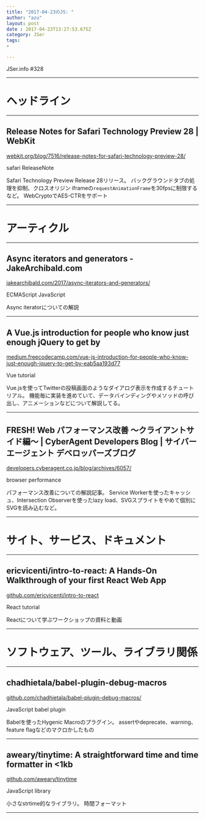 ```yaml
---
title: "2017-04-23のJS: "
author: "azu"
layout: post
date : 2017-04-23T13:27:53.675Z
category: JSer
tags:
-

---
```


JSer.info #328

----

<h1 class="site-genre">ヘッドライン</h1>

----

## Release Notes for Safari Technology Preview 28 | WebKit
[webkit.org/blog/7516/release-notes-for-safari-technology-preview-28/](https://webkit.org/blog/7516/release-notes-for-safari-technology-preview-28/ "Release Notes for Safari Technology Preview 28 | WebKit")
<p class="jser-tags jser-tag-icon"><span class="jser-tag">safari</span> <span class="jser-tag">ReleaseNote</span></p>

Safari Technology Preview Release 28リリース。
バックグラウンドタブの処理を抑制、クロスオリジン iframeの`requestAnimationFrame`を30fpsに制限するなど。
WebCryptoでAES-CTRをサポート


----
<h1 class="site-genre">アーティクル</h1>

----

## Async iterators and generators - JakeArchibald.com
[jakearchibald.com/2017/async-iterators-and-generators/](https://jakearchibald.com/2017/async-iterators-and-generators/ "Async iterators and generators - JakeArchibald.com")
<p class="jser-tags jser-tag-icon"><span class="jser-tag">ECMAScript</span> <span class="jser-tag">JavaScript</span></p>

Async iteratorについての解説


----

## A Vue.js introduction for people who know just enough jQuery to get by
[medium.freecodecamp.com/vue-js-introduction-for-people-who-know-just-enough-jquery-to-get-by-eab5aa193d77](https://medium.freecodecamp.com/vue-js-introduction-for-people-who-know-just-enough-jquery-to-get-by-eab5aa193d77 "A Vue.js introduction for people who know just enough jQuery to get by")
<p class="jser-tags jser-tag-icon"><span class="jser-tag">Vue</span> <span class="jser-tag">tutorial</span></p>

Vue.jsを使ってTwitterの投稿画面のようなダイアログ表示を作成するチュートリアル。
機能毎に実装を進めていて、データバインディングやメソッドの呼び出し、アニメーションなどについて解説してる。


----

## FRESH! Web パフォーマンス改善 〜クライアントサイド編〜 | CyberAgent Developers Blog | サイバーエージェント デベロッパーズブログ
[developers.cyberagent.co.jp/blog/archives/6057/](https://developers.cyberagent.co.jp/blog/archives/6057/ "FRESH! Web パフォーマンス改善 〜クライアントサイド編〜 | CyberAgent Developers Blog | サイバーエージェント デベロッパーズブログ")
<p class="jser-tags jser-tag-icon"><span class="jser-tag">browser</span> <span class="jser-tag">performance</span></p>

パフォーマンス改善についての解説記事。
Service Workerを使ったキャッシュ、Intersection Observerを使ったlazy load、SVGスプライトをやめて個別にSVGを読み込むなど。


----
<h1 class="site-genre">サイト、サービス、ドキュメント</h1>

----

## ericvicenti/intro-to-react: A Hands-On Walkthrough of your first React Web App
[github.com/ericvicenti/intro-to-react](https://github.com/ericvicenti/intro-to-react "ericvicenti/intro-to-react: A Hands-On Walkthrough of your first React Web App")
<p class="jser-tags jser-tag-icon"><span class="jser-tag">React</span> <span class="jser-tag">tutorial</span></p>

Reactについて学ぶワークショップの資料と動画


----
<h1 class="site-genre">ソフトウェア、ツール、ライブラリ関係</h1>

----

## chadhietala/babel-plugin-debug-macros
[github.com/chadhietala/babel-plugin-debug-macros/](https://github.com/chadhietala/babel-plugin-debug-macros/ "chadhietala/babel-plugin-debug-macros")
<p class="jser-tags jser-tag-icon"><span class="jser-tag">JavaScript</span> <span class="jser-tag">babel</span> <span class="jser-tag">plugin</span></p>

Babelを使ったHygenic Macroのプラグイン。
assertやdeprecate、warning、feature flagなどのマクロかしたもの


----

## aweary/tinytime: A straightforward time and time formatter in <1kb
[github.com/aweary/tinytime](https://github.com/aweary/tinytime "aweary/tinytime: A straightforward time and time formatter in <1kb")
<p class="jser-tags jser-tag-icon"><span class="jser-tag">JavaScript</span> <span class="jser-tag">library</span></p>

小さなstrtime的なライブラリ。 時間フォーマット


----
